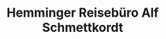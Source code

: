 ---
title: "Hemminger Reisebüro Alf Schmettkordt"
url: /hemmingen/hemminger-reisebuero-alf-schmettkordt/
shop: Reisebüro
---
